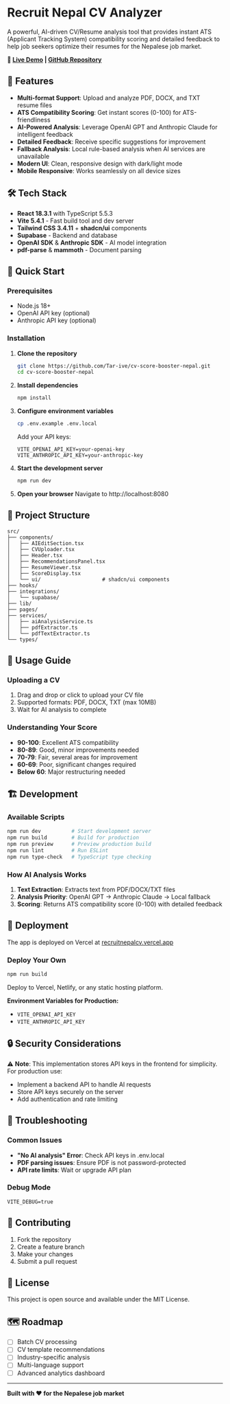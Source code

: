 # Recruit Nepal CV Analyzer

A powerful, AI-driven CV/Resume analysis tool that provides instant ATS (Applicant Tracking System) compatibility scoring and detailed feedback to help job seekers optimize their resumes for the Nepalese job market.

**🔗 [Live Demo](https://recruitnepalcv.vercel.app/) | [GitHub Repository](https://github.com/Tar-ive/cv-score-booster-nepal)**

## 🌟 Features

- **Multi-format Support**: Upload and analyze PDF, DOCX, and TXT resume files
- **ATS Compatibility Scoring**: Get instant scores (0-100) for ATS-friendliness
- **AI-Powered Analysis**: Leverage OpenAI GPT and Anthropic Claude for intelligent feedback
- **Detailed Feedback**: Receive specific suggestions for improvement
- **Fallback Analysis**: Local rule-based analysis when AI services are unavailable
- **Modern UI**: Clean, responsive design with dark/light mode
- **Mobile Responsive**: Works seamlessly on all device sizes

## 🛠️ Tech Stack

- **React 18.3.1** with TypeScript 5.5.3
- **Vite 5.4.1** - Fast build tool and dev server
- **Tailwind CSS 3.4.11** + **shadcn/ui** components
- **Supabase** - Backend and database
- **OpenAI SDK** & **Anthropic SDK** - AI model integration
- **pdf-parse** & **mammoth** - Document parsing

## 🚀 Quick Start

### Prerequisites

- Node.js 18+
- OpenAI API key (optional)
- Anthropic API key (optional)

### Installation

1. **Clone the repository**
   ```bash
   git clone https://github.com/Tar-ive/cv-score-booster-nepal.git
   cd cv-score-booster-nepal
   ```

2. **Install dependencies**
   ```bash
   npm install
   ```

3. **Configure environment variables**
   ```bash
   cp .env.example .env.local
   ```
   
   Add your API keys:
   ```env
   VITE_OPENAI_API_KEY=your-openai-key
   VITE_ANTHROPIC_API_KEY=your-anthropic-key
   ```

4. **Start the development server**
   ```bash
   npm run dev
   ```

5. **Open your browser**
   Navigate to http://localhost:8080

## 📁 Project Structure

```
src/
├── components/
│   ├── AIEditSection.tsx
│   ├── CVUploader.tsx
│   ├── Header.tsx
│   ├── RecommendationsPanel.tsx
│   ├── ResumeViewer.tsx
│   ├── ScoreDisplay.tsx
│   └── ui/                    # shadcn/ui components
├── hooks/
├── integrations/
│   └── supabase/
├── lib/
├── pages/
├── services/
│   ├── aiAnalysisService.ts
│   ├── pdfExtractor.ts
│   └── pdfTextExtractor.ts
└── types/
```

## 📖 Usage Guide

### Uploading a CV

1. Drag and drop or click to upload your CV file
2. Supported formats: PDF, DOCX, TXT (max 10MB)
3. Wait for AI analysis to complete

### Understanding Your Score

- **90-100**: Excellent ATS compatibility
- **80-89**: Good, minor improvements needed
- **70-79**: Fair, several areas for improvement
- **60-69**: Poor, significant changes required
- **Below 60**: Major restructuring needed

## 🏗️ Development

### Available Scripts

```bash
npm run dev          # Start development server
npm run build        # Build for production
npm run preview      # Preview production build
npm run lint         # Run ESLint
npm run type-check   # TypeScript type checking
```

### How AI Analysis Works

1. **Text Extraction**: Extracts text from PDF/DOCX/TXT files
2. **Analysis Priority**: OpenAI GPT → Anthropic Claude → Local fallback
3. **Scoring**: Returns ATS compatibility score (0-100) with detailed feedback

## 🚀 Deployment

The app is deployed on Vercel at [recruitnepalcv.vercel.app](https://recruitnepalcv.vercel.app/)

### Deploy Your Own

```bash
npm run build
```

Deploy to Vercel, Netlify, or any static hosting platform.

**Environment Variables for Production:**
- `VITE_OPENAI_API_KEY`
- `VITE_ANTHROPIC_API_KEY`

## 🔒 Security Considerations

⚠️ **Note**: This implementation stores API keys in the frontend for simplicity. For production use:

- Implement a backend API to handle AI requests
- Store API keys securely on the server
- Add authentication and rate limiting

## 🔧 Troubleshooting

### Common Issues

- **"No AI analysis" Error**: Check API keys in .env.local
- **PDF parsing issues**: Ensure PDF is not password-protected
- **API rate limits**: Wait or upgrade API plan

### Debug Mode

```env
VITE_DEBUG=true
```

## 🤝 Contributing

1. Fork the repository
2. Create a feature branch
3. Make your changes
4. Submit a pull request

## 📄 License

This project is open source and available under the MIT License.

## 🗺️ Roadmap

- [ ] Batch CV processing
- [ ] CV template recommendations
- [ ] Industry-specific analysis
- [ ] Multi-language support
- [ ] Advanced analytics dashboard

---

**Built with ❤️ for the Nepalese job market**
